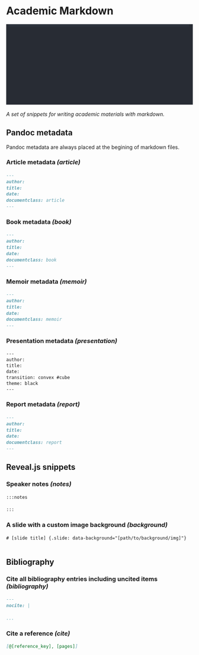 # Academic Markdown

![Snippets in action](./academic-md.gif)

_A set of snippets for writing academic materials with markdown._

## Pandoc metadata

Pandoc metadata are always placed at the begining of markdown files.

### Article metadata _(article)_

```md
---
author:
title:
date:
documentclass: article
---


```

### Book metadata _(book)_

```md
---
author:
title:
date:
documentclass: book
---


```
### Memoir metadata _(memoir)_

```md
---
author:
title:
date:
documentclass: memoir
---


```

### Presentation metadata _(presentation)_

```
---
author:
title:
date:
transition: convex #cube
theme: black
---

```

### Report metadata _(report)_

```md
---
author:
title:
date:
documentclass: report
---


```

## Reveal.js snippets

### Speaker notes _(notes)_

```md
:::notes

:::

```

### A slide with a custom image background _(background)_

```
# [slide title] {.slide: data-background="[path/to/background/img]"}


```

## Bibliography

### Cite all bibliography entries including uncited items _(bibliography)_

```md
---
nocite: |

...

```

### Cite a reference _(cite)_

```md
[@[reference_key], [pages]]
```
